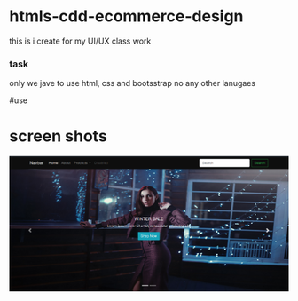 # htmls-cdd-ecommerce-design

this is i create for my UI/UX class work 

### task 
only we jave to use html, css and bootsstrap no any other lanugaes 

#use

# screen shots 

![carouselimg](/screenshots/carousel1.png)
